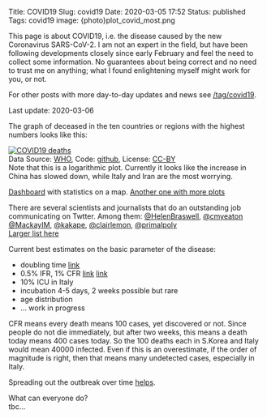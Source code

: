 Title: COVID19
Slug: covid19
Date: 2020-03-05 17:52
Status: published
Tags: covid19
image: {photo}plot_covid_most.png

This page is about COVID19, i.e. the disease caused by the new Coronavirus SARS-CoV-2. I am
not an expert in the field, but have been following developments closely since early February
and feel the need to collect some information. No guarantees about being correct and no need
to trust me on anything; what I found enlightening myself might work for you, or not.

For other posts with more day-to-day updates and news see [/tag/covid19]({tag}covid19).

Last update: 2020-03-06

The graph of deceased in the ten countries or regions with the highest numbers looks like this:

[![COVID19 deaths]({photo}plot_covid_most.png "COVID19 deaths")]({static}/pic/plot_covid_most.png)  
Data Source: [WHO](https://github.com/CSSEGISandData/2019-nCoV), Code: [github](https://github.com/ivh/covid19), 
License: [CC-BY](https://creativecommons.org/licenses/by/4.0/)  
Note that this is a logarithmic plot. Currently it looks like the increase in China has slowed down,
while Italy and Iran are the most worrying.

[Dashboard](https://gisanddata.maps.arcgis.com/apps/opsdashboard/index.html#/bda7594740fd40299423467b48e9ecf6)
with statistics on a map.
[Another one with more plots](https://covid19info.live/)

There are several scientists and journalists that do an outstanding job communicating on Twtter.
Among them: [@HelenBraswell](https://twitter.com/HelenBranswell), [@cmyeaton](https://twitter.com/cmyeaton)
[@MackayIM](https://twitter.com/MackayIM), [@kakape](https://twitter.com/kakape), 
[@clairlemon](https://twitter.com/clairlemon), [@primalpoly](https://twitter.com/primalpoly)  
[Larger list here](https://twitter.com/i/lists/1235865725962604548)

Current best estimates on the basic parameter of the disease:

* doubling time [link](https://cmmid.github.io/topics/covid19/current-patterns-transmission/global-time-varying-transmission.html)
* 0.5% IFR, 1% CFR [link](https://twitter.com/AdamJKucharski/status/1235700941422198787) [link](https://www.scmp.com/week-asia/health-environment/article/3065187/coronavirus-south-koreas-aggressive-testing-gives)
* 10% ICU in Italy
* incubation 4-5 days, 2 weeks possible but rare
* age distribution
* ... work in progress

CFR means every death means 100 cases, yet discovered or not. Since people do not die immediately, but after two weeks, this means a
death today means 400 cases today. So the 100 deaths each in S.Korea and Italy would mean 40000 infected. Even if this is an overestimate,
if the order of magnitude is right, then that means many undetected cases, especially in Italy.

Spreading out the outbreak over time [helps](https://twitter.com/florian_krammer/status/1235761684431724550).

What can everyone do?  
tbc...

